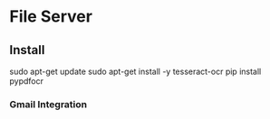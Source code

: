 # File Server

## Install
sudo apt-get update
sudo apt-get install -y tesseract-ocr
pip install pypdfocr

### Gmail Integration
